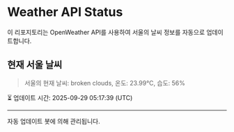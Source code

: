 
# Weather API Status

이 리포지토리는 OpenWeather API를 사용하여 서울의 날씨 정보를 자동으로 업데이트합니다.

## 현재 서울 날씨
> 서울의 현재 날씨: broken clouds, 온도: 23.99°C, 습도: 56%

⏳ 업데이트 시간: 2025-09-29 05:17:39 (UTC)

---
자동 업데이트 봇에 의해 관리됩니다.

